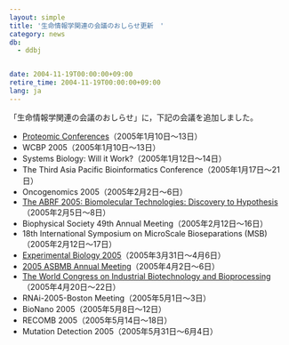 ```yaml
---
layout: simple
title: '生命情報学関連の会議のおしらせ更新　'
category: news
db:
  - ddbj


date: 2004-11-19T00:00:00+09:00
retire_time: 2004-11-19T00:00:00+09:00
lang: ja
---
```


「生命情報学関連の会議のおしらせ」に，下記の会議を追加しました。

<ul>
    <li><a href="http://www.chi-peptalk.com/">Proteomic Conferences</a>（2005年1月10日～13日） </li>
    <li>WCBP 2005（2005年1月10日～13日） </li>
    <li>Systems Biology: Will it Work?（2005年1月12日～14日） </li>
    <li>The Third Asia Pacific Bioinformatics Conference（2005年1月17日～21日） </li>
    <li>Oncogenomics 2005（2005年2月2日～6日） </li>
    <li><a href="http://www.faseb.org/">The ABRF 2005: Biomolecular Technologies: Discovery to Hypothesis</a> （2005年2月5日～8日）</li>
    <li>Biophysical Society 49th Annual Meeting（2005年2月12日～16日） </li>
    <li>18th International Symposium on MicroScale Bioseparations (MSB)（2005年2月12日～17日） </li>
    <li><a href="http://www.faseb.org/">Experimental Biology 2005</a>（2005年3月31日～4月6日） </li>
    <li><a href="http://www.bio.org/events/conferences/world-congress">2005 ASBMB Annual Meeting</a>（2005年4月2日～6日） </li>
    <li><a href="http://www.nsti.org/BioNano2005/">The World Congress on Industrial Biotechnology and Bioprocessing</a> （2005年4月20日～22日）</li>
    <li>RNAi-2005-Boston Meeting（2005年5月1日～3日） </li>
    <li>BioNano 2005（2005年5月8日～12日） </li>
    <li>RECOMB 2005（2005年5月14日～18日） </li>
    <li>Mutation Detection 2005（2005年5月31日～6月4日） </li>
</ul>
